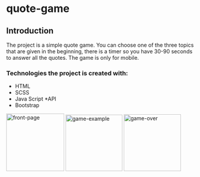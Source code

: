 # quote-game
## Introduction
The project is a simple quote game.
You can choose one of the three topics that are given in the beginning,
there is a timer so you have 30-90 seconds to answer all the quotes.
The game is only for mobile.

### Technologies the project is created with:
* HTML
* SCSS
* Java Script
*API
* Bootstrap
<img width="154" alt="front-page" src="https://user-images.githubusercontent.com/105584167/178556485-0ec6b747-1849-4dc3-8843-f296ebff6bea.png">
<img width="151" alt="game-example" src="https://user-images.githubusercontent.com/105584167/178556519-ee9caccf-c372-4957-8dbf-2d50b97d2a3d.png">
<img width="152" alt="game-over" src="https://user-images.githubusercontent.com/105584167/178556551-27bef778-6b01-4e3e-87f7-6225228f10af.png">
